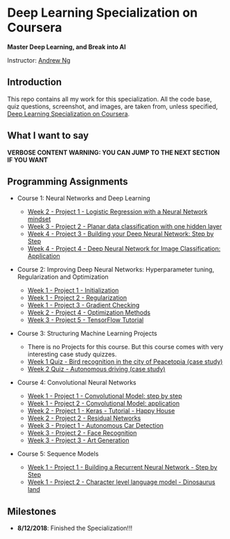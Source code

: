 # Deep Learning Specialization on Coursera

**Master Deep Learning, and Break into AI**

Instructor: [Andrew Ng](http://www.andrewng.org/)

## Introduction

This repo contains all my work for this specialization. All the code base, quiz questions, screenshot, and images, are taken from, unless specified, [Deep Learning Specialization on Coursera](https://www.coursera.org/specializations/deep-learning).

## What I want to say

**VERBOSE CONTENT WARNING: YOU CAN JUMP TO THE NEXT SECTION IF YOU WANT**


## Programming Assignments

- Course 1: Neural Networks and Deep Learning

  - [Week 2 - Project 1 - Logistic Regression with a Neural Network mindset](https://github.com/philtsmith570/deep-learning-coursera/blob/master/Neural%20Networks%20and%20Deep%20Learning/Logistic%20Regression%20with%20a%20Neural%20Network%20mindset.ipynb)
  - [Week 3 - Project 2 - Planar data classification with one hidden layer](https://github.com/philtsmith570/deep-learning-coursera/blob/master/Neural%20Networks%20and%20Deep%20Learning/Planar%20data%20classification%20with%20one%20hidden%20layer-v5.ipynb)
  - [Week 4 - Project 3 - Building your Deep Neural Network: Step by Step](https://github.com//philtsmith570/deep-learning-coursera/blob/master/Neural%20Networks%20and%20Deep%20Learning/Building%20your%20Deep%20Neural%20Network%20-%20Step%20by%20Step-v8.ipynb)
  - [Week 4 - Project 4 - Deep Neural Network for Image Classification: Application](https://github.com//philtsmith570/deep-learning-coursera/blob/master/Neural%20Networks%20and%20Deep%20Learning/Deep_Neural_Network_Application-v8.ipynb)

- Course 2: Improving Deep Neural Networks: Hyperparameter tuning, Regularization and Optimization

  - [Week 1 - Project 1 - Initialization](https://github.com//philtsmith570/deep-learning-coursera/blob/master/Improving%20Deep%20Neural%20Networks%20Hyperparameter%20tuning%2C%20Regularization%20and%20Optimization/Initialization.ipynb)
  - [Week 1 - Project 2 - Regularization](https://github.com//philtsmith570/deep-learning-coursera/blob/master/Improving%20Deep%20Neural%20Networks%20Hyperparameter%20tuning%2C%20Regularization%20and%20Optimization/Regularization-v2.ipynb)
  - [Week 1 - Project 3 - Gradient Checking](https://github.com//philtsmith570/deep-learning-coursera/blob/master/Improving%20Deep%20Neural%20Networks%20Hyperparameter%20tuning%2C%20Regularization%20and%20Optimization/Gradient%20Checking.ipynb)
  - [Week 2 - Project 4 - Optimization Methods](https://github.com//philtsmith570/deep-learning-coursera/blob/master/Improving%20Deep%20Neural%20Networks%20Hyperparameter%20tuning%2C%20Regularization%20and%20Optimization/Optimization%20methods.ipynb)
  - [Week 3 - Project 5 - TensorFlow Tutorial](https://github.com//philtsmith570/deep-learning-coursera/blob/master/Improving%20Deep%20Neural%20Networks%20Hyperparameter%20tuning%2C%20Regularization%20and%20Optimization/Tensorflow%20Tutorial.ipynb)

- Course 3: Structuring Machine Learning Projects

  - There is no Projects for this course. But this course comes with very interesting case study quizzes.
  - [Week 1 Quiz - Bird recognition in the city of Peacetopia (case study)](https://github.com//philtsmith570/deep-learning-coursera/blob/master/Structuring%20Machine%20Learning%20Projects/Week%201%20Quiz%20-%20Bird%20recognition%20in%20the%20city%20of%20Peacetopia%20(case%20study).md)
  - [Week 2 Quiz - Autonomous driving (case study)](https://github.com//philtsmith570/deep-learning-coursera/blob/master/Structuring%20Machine%20Learning%20Projects/Week%202%20Quiz%20-%20Autonomous%20driving%20(case%20study).md)

- Course 4: Convolutional Neural Networks

  - [Week 1 - Project 1 - Convolutional Model: step by step](https://github.com//philtsmith570/deep-learning-coursera/blob/master/Convolutional%20Neural%20Networks/Convolution%20model%20_%20Step%20by%20Step%20-v2.ipynb)
  - [Week 1 - Project 2 - Convolutional Model: application](https://github.com//philtsmith570/deep-learning-coursera/blob/master/Convolutional%20Neural%20Networks/Convolution%20model%20-%20Application%20-%20v1.ipynb)
  - [Week 2 - Project 1 - Keras - Tutorial - Happy House](https://github.com//philtsmith570/deep-learning-coursera/blob/master/Convolutional%20Neural%20Networks/Keras%20-%20Tutorial%20-%20Happy%20House-v2.ipynb)
  - [Week 2 - Project 2 - Residual Networks](https://github.com//philtsmith570/deep-learning-coursera/blob/master/Convolutional%20Neural%20Networks/Residual%20Networks%20-%20v2.ipynb)
  - [Week 3 - Project 1 - Autonomous Car Detection](https://github.com//philtsmith570/deep-learning-coursera/blob/master/Convolutional%20Neural%20Networks/Autonomous%20driving%20application%20Car%20Detection-v3.ipynb)
  - [Week 3 - Project 2 - Face Recognition](https://github.com//philtsmith570/deep-learning-coursera/blob/master/Convolutional%20Neural%20Networks/Face%20Recognition%20for%20the%20Happy%20House-v3.ipynb)
  - [Week 3 - Project 3 - Art Generation](https://github.com//philtsmith570/deep-learning-coursera/blob/master/Convolutional%20Neural%20Networks/Art%20Generation%20with%20Neural%20Style%20Transfer-v2.ipynb)
  
- Course 5: Sequence Models

  - [Week 1 - Project 1 - Building a Recurrent Neural Network - Step by Step](https://github.com//philtsmith570/deep-learning-coursera/blob/master/Sequence%20Models/Building%20a%20Recurrent%20Neural%20Network%20-%20Step%20by%20Step%20-%20v2.ipynb)
  - [Week 1 - Project 2 - Character level language model - Dinosaurus land](https://github.com//philtsmith570/deep-learning-coursera/blob/master/Sequence%20Models/Dinosaurus%20Island%20--%20Character%20level%20language%20model%20final%20-%20v3.ipynb)

## Milestones

  - **8/12/2018**: Finished the Specialization!!!
